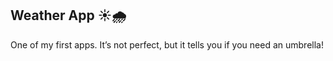 ## Weather App ☀️🌧️

One of my first apps.
It’s not perfect, but it tells you if you need an umbrella!
